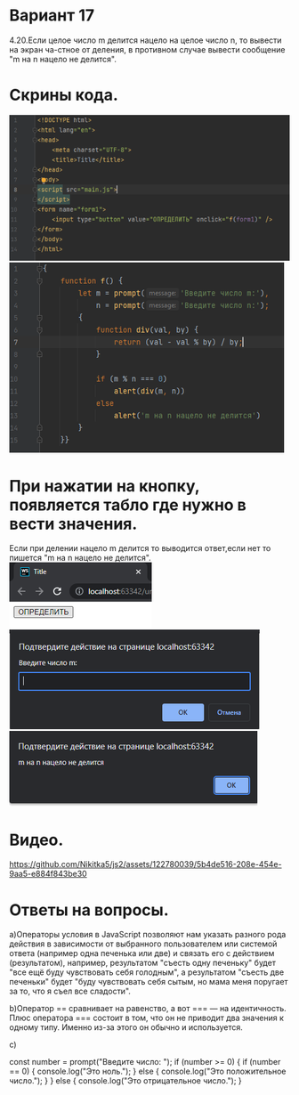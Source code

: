 # Вариант 17
4.20.Если целое число m делится нацело на целое число n, то вывести на экран ча-стное от деления, в противном случае вывести сообщение "m на n нацело не делится".
# Скрины кода.
![Image alt](https://github.com/Nikitka5/js2/blob/main/png/Снимок%20экрана%202023-06-12%20142122.png)
![Image alt](https://github.com/Nikitka5/js2/blob/main/png/Снимок%20экрана%202023-06-12%20142149.png)
# При нажатии на кнопку, появляется табло где нужно в вести значения.
Если при делении нацело m делится то выводится ответ,если нет то пишется "m на n нацело не делится".
![Image alt](https://github.com/Nikitka5/js2/blob/main/png/Снимок%20экрана%202023-06-12%20142228.png)
![Image alt](https://github.com/Nikitka5/js2/blob/main/png/Снимок%20экрана%202023-06-12%20142249.png)
![Image alt](https://github.com/Nikitka5/js2/blob/main/png/Снимок%20экрана%202023-06-12%20142409.png)
# Видео.


https://github.com/Nikitka5/js2/assets/122780039/5b4de516-208e-454e-9aa5-e884f843be30

# Ответы на вопросы.
a)Операторы условия в JavaScript позволяют нам указать разного рода действия в зависимости от выбранного пользователем 
или системой ответа (например одна печенька или две) и связать его с действием (результатом), например, результатом "съесть одну печеньку"
 будет "все ещё буду чувствовать себя голодным", а результатом "съесть две печеньки" будет "буду чувствовать себя сытым, но мама меня 
поругает за то, что я съел все сладости".

b)Оператор == сравнивает на равенство, а вот === — на идентичность. Плюс оператора === состоит в том, что он не приводит два значения 
к одному типу. Именно из-за этого он обычно и используется.

c)

const number = prompt("Введите число: ");
if (number >= 0) {
    if (number == 0) {
        console.log("Это ноль.");
    } else {
        console.log("Это положительное число.");
    }
} else {
    console.log("Это отрицательное число.");
}

